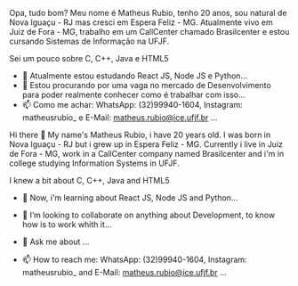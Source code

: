 Opa, tudo bom?
Meu nome é Matheus Rubio, tenho 20 anos, sou natural de Nova Iguaçu - RJ mas cresci em Espera Feliz - MG. Atualmente vivo em Juiz de Fora - MG, trabalho em um CallCenter chamado Brasilcenter e estou cursando Sistemas de Informação na UFJF.

Sei um pouco sobre C, C++, Java e HTML5

- 🌱 Atualmente estou estudando React JS, Node JS e Python...
- 👯 Estou procurando por uma vaga no mercado de Desenvolvimento para poder realmente conhecer como é trabalhar com isso...
- 📫 Como me achar: WhatsApp: (32)99940-1604, Instagram: matheusrubio_ e E-Mail: matheus.rubio@ice.ufjf.br ...


Hi there 👋
My name's Matheus Rubio, i have 20 years old. I was born in Nova Iguaçu - RJ but i grew up in Espera Feliz - MG. Currently i live in Juiz de Fora - MG, work in a CallCenter company named Brasilcenter and i'm in college studying Information Systems in UFJF.

I knew a bit about C, C++, Java and HTML5

- 🌱 Now, i'm learning about React JS, Node JS and Python...

- 👯 I’m looking to collaborate on anything about Development, to know how is to work whith it...
- 💬 Ask me about ...
- 📫 How to reach me: WhatsApp: (32)99940-1604, Instagram: matheusrubio_ and E-Mail: matheus.rubio@ice.ufjf.br ...
